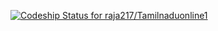 [ ![Codeship Status for raja217/Tamilnaduonline1](https://www.codeship.io/projects/7064eaa0-096d-0132-8670-2a06d41bef3c/status)](https://www.codeship.io/projects/31525)